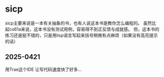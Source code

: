 # sicp
sicp主要来说是一本有关抽象的书，也有人说这本书是教你怎么编程的。
虽然比起cs61a来说，这本书没有测试用例，容易得不到正反馈与成就感。
但，这本书的练习还是挺不错的，只是用lisp语言写起来括号稍微有点麻烦（如果没有高亮提示的话）
## 2025-0421 
用Trae这个IDE 让写代码速度快了好多...
